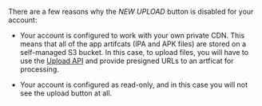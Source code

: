 There are a few reasons why the *NEW UPLOAD* button is disabled for your account:

- Your account is configured to work with your own private CDN. This means that all of the app artifcats (IPA and APK files) are stored on a self-managed S3 bucket. In this case, to upload files, you will have to use the [Upload API](https://docs.testfairy.com/API/Upload_API.html) and provide presigned URLs to an artficat for processing.

- Your account is configured as read-only, and in this case you will not see the upload button at all.
